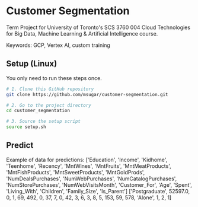# Customer Segmentation
Term Project for University of Toronto's SCS 3760 004 Cloud Technologies for Big Data, Machine Learning &amp; Artificial Intelligence course. 

Keywords: GCP, Vertex AI, custom training

## Setup (Linux)
You only need to run these steps once.
```sh
# 1. Clone this GitHub repository
git clone https://github.com/msugar/customer-segmentation.git

# 2. Go to the project directory
cd customer_segmentation

# 3. Source the setup script
source setup.sh
```

## Predict

Example of data for predictions:
['Education', 'Income', 'Kidhome', 'Teenhome', 'Recency', 'MntWines', 'MntFruits', 'MntMeatProducts', 'MntFishProducts', 'MntSweetProducts', 'MntGoldProds', 'NumDealsPurchases', 'NumWebPurchases', 'NumCatalogPurchases', 'NumStorePurchases', 'NumWebVisitsMonth', 'Customer_For', 'Age', 'Spent', 'Living_With', 'Children', 'Family_Size', 'Is_Parent']
['Postgraduate', 52597.0, 0, 1, 69, 492, 0, 37, 7, 0, 42, 3, 6, 3, 8, 5, 153, 59, 578, 'Alone', 1, 2, 1]